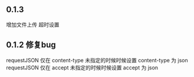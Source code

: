 
## 0.1.3 
增加文件上传
超时设置

## 0.1.2 修复bug
requestJSON 仅在 content-type 未指定的时候时候设置 content-type 为 json
requestJSON 仅在 accept 未指定的时候时候设置 accept 为 json